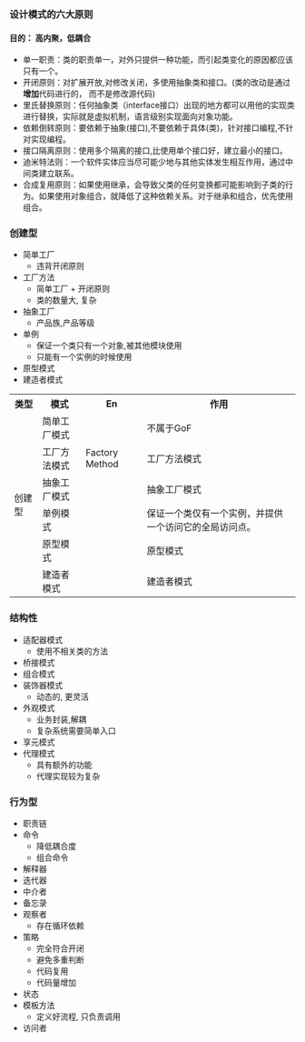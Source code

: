 ### 设计模式的六大原则
#### 目的： 高内聚，低耦合
- 单一职责：类的职责单一，对外只提供一种功能，而引起类变化的原因都应该只有一个。
- 开闭原则：对扩展开放,对修改关闭，多使用抽象类和接口。(类的改动是通过**增加**代码进行的， 而不是修改源代码)
- 里氏替换原则：任何抽象类（interface接口）出现的地方都可以用他的实现类进行替换，实际就是虚拟机制，语言级别实现面向对象功能。
- 依赖倒转原则：要依赖于抽象(接口),不要依赖于具体(类)，针对接口编程,不针对实现编程。
- 接口隔离原则：使用多个隔离的接口,比使用单个接口好，建立最小的接口。
- 迪米特法则：一个软件实体应当尽可能少地与其他实体发生相互作用，通过中间类建立联系。
- 合成复用原则：如果使用继承，会导致父类的任何变换都可能影响到子类的行为。如果使用对象组合，就降低了这种依赖关系。对于继承和组合，优先使用组合。

### 创建型
- 简单工厂
  - 违背开闭原则
- 工厂方法
  - 简单工厂 + 开闭原则
  - 类的数量大, 复杂
- 抽象工厂
  - 产品族,产品等级
- 单例
  - 保证一个类只有一个对象,被其他模块使用
  - 只能有一个实例的时候使用
- 原型模式
- 建造者模式

<escape>
<table>
  <tr>
    <th>类型</th>
    <th>模式</th>
    <th>En</th>
    <th>作用</th>
  </tr>
  <tr>
    <td rowspan="6">创建型</td>
    <td >简单工厂模式</td>
    <td ></td>
    <td >不属于GoF</td>
  </tr>
  <tr>
    <td>工厂方法模式</td>
    <td >Factory Method</td>
    <td>工厂方法模式</td>
  </tr>
  <tr>
    <td>抽象工厂模式</td>
    <td ></td>
    <td>抽象工厂模式</td>
  </tr>
  <tr>
      <td>单例模式</td>
      <td ></td>
      <td>保证一个类仅有一个实例，并提供一个访问它的全局访问点。</td>
  </tr>
  <tr>
      <td>原型模式</td>
      <td ></td>
      <td>原型模式</td>
  </tr>
  <tr>
      <td>建造者模式</td>
      <td ></td>
      <td>建造者模式</td>
  </tr>
</table>
</escape>

### 结构性
- 适配器模式
  - 使用不相关类的方法
- 桥接模式
- 组合模式
- 装饰器模式
  - 动态的, 更灵活
- 外观模式
  - 业务封装,解耦
  - 复杂系统需要简单入口
- 享元模式
- 代理模式
  - 具有额外的功能
  - 代理实现较为复杂

### 行为型
- 职责链
- 命令
  - 降低耦合度
  - 组合命令
- 解释器
- 迭代器
- 中介者
- 备忘录
- 观察者
  - 存在循环依赖
- 策略
  - 完全符合开闭
  - 避免多重判断
  - 代码复用
  - 代码量增加
- 状态
- 模板方法
  - 定义好流程, 只负责调用
- 访问者
